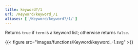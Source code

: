 ```yaml
---
title: keyword?/1
url: /Keyword/keyword_/1
aliases: ['/Keyword/keyword?/1/']
---
```



Returns `true` if `term` is a keyword list; otherwise returns `false`.

{{< figure src="images/functions/Keyword/keyword_-1.svg" >}}
